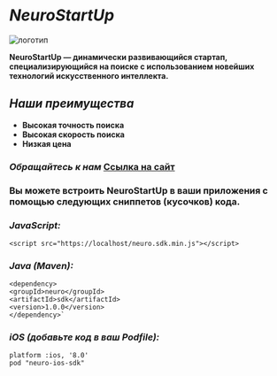 # *NeuroStartUp*
![логотип](https://camo.githubusercontent.com/c6727c717cad1e4820481abb87524f90782445c5/68747470733a2f2f692e696d6775722e636f6d2f495a4f525769492e706e67)

**NeuroStartUp — динамически развивающийся стартап, специализирующийся на поиске с использованием новейших технологий искусственного интеллекта.**

## *Наши преимущества*
* **Высокая точность поиска**
* **Высокая скорость поиска**
* **Низкая цена**

### *Обращайтесь к нам* [Ссылка на сайт](https://github.com/falkona/neuro-startup) 

### Вы можете встроить NeuroStartUp в ваши приложения с помощью следующих сниппетов (кусочков) кода.

### *JavaScript:*
```
<script src="https://localhost/neuro.sdk.min.js"></script>
```
### *Java (Maven):*
``` 
<dependency>
<groupId>neuro</groupId>
<artifactId>sdk</artifactId>
<version>1.0.0</version>
</dependency>`
```
### *iOS (добавьте код в ваш Podfile):*
```
platform :ios, '8.0'
pod "neuro-ios-sdk"
```